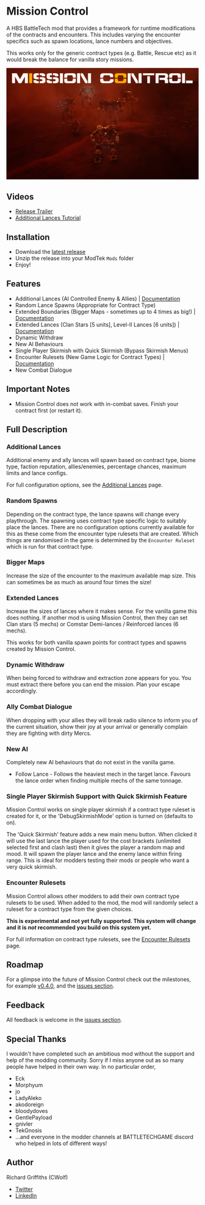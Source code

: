 # Mission Control

A HBS BattleTech mod that provides a framework for runtime modifications of the contracts and encounters. This includes varying the encounter specifics such as spawn locations, lance numbers and objectives.

This works only for the generic contract types (e.g. Battle, Rescue etc) as it would break the balance for vanilla story missions.

![Additional Lances](./docs/gh-images/mission-control.jpg)

## Videos

- [Release Trailer](https://www.youtube.com/watch?v=MGPrebHW0R0)
- [Additional Lances Tutorial](https://www.youtube.com/watch?v=srvqUjdeESk)

## Installation

- Download the [latest release](https://github.com/CWolfs/MissionControl/releases)
- Unzip the release into your ModTek `Mods` folder
- Enjoy!

## Features

- Additional Lances (AI Controlled Enemy & Allies) | [Documentation](./docs/additional-lances.md)
- Random Lance Spawns (Appropriate for Contract Type)
- Extended Boundaries (Bigger Maps - sometimes up to 4 times as big!) | [Documentation](./docs/extended-boundaries.md)
- Extended Lances (Clan Stars [5 units], Level-II Lances [6 units]) | [Documentation](./docs/extended-lances.md)
- Dynamic Withdraw
- New AI Behaviours
- Single Player Skirmish with Quick Skirmish (Bypass Skirmish Menus)
- Encounter Rulesets (New Game Logic for Contract Types) | [Documentation](./docs/encounter-rulesets.md)
- New Combat Dialogue

## Important Notes

- Mission Control does not work with in-combat saves. Finish your contract first (or restart it).

## Full Description

### Additional Lances

Additional enemy and ally lances will spawn based on contract type, biome type, faction reputation, allies/enemies, percentage chances, maximum limits and lance configs.

For full configuration options, see the [Additional Lances](./docs/additional-lances.md) page.

### Random Spawns

Depending on the contract type, the lance spawns will change every playthrough. The spawning uses contract type specific logic to suitably place the lances. There are no configuration options currently available for this as these come from the encounter type rulesets that are created. Which things are randomised in the game is determined by the `Encounter Ruleset` which is run for that contract type.

### Bigger Maps

Increase the size of the encounter to the maximum available map size. This can sometimes be as much as around four times the size!

### Extended Lances

Increase the sizes of lances where it makes sense. For the vanilla game this does nothing. If another mod is using Mission Control, then they can set Clan stars (5 mechs) or Comstar Demi-lances / Reinforced lances (6 mechs).

This works for both vanilla spawn points for contract types and spawns created by Mission Control.

### Dynamic Withdraw

When being forced to withdraw and extraction zone appears for you. You must extract there before you can end the mission. Plan your escape accordingly.

### Ally Combat Dialogue

When dropping with your allies they will break radio silence to inform you of the current situation, show their joy at your arrival or generally complain they are fighting with dirty Mercs.

### New AI

Completely new AI behaviours that do not exist in the vanilla game.

- Follow Lance - Follows the heaviest mech in the target lance. Favours the lance order when finding multiple mechs of the same tonnage.

### Single Player Skirmish Support with Quick Skirmish Feature

Mission Control works on single player skirmish if a contract type ruleset is created for it, or the 'DebugSkirmishMode' option is turned on (defaults to on).

The 'Quick Skirmish' feature adds a new main menu button. When clicked it will use the last lance the player used for the cost brackets (unlimited selected first and clash last) then it gives the player a random map and mood. It will spawn the player lance and the enemy lance within firing range. This is ideal for modders testing their mods or people who want a very quick skirmish.

### Encounter Rulesets

Mission Control allows other modders to add their own contract type rulesets to be used. When added to the mod, the mod will randomly select a ruleset for a contract type from the given choices.

**This is experimental and not yet fully supported. This system will change and it is _not_ recommended you build on this system yet.**

For full information on contract type rulesets, see the [Encounter Rulesets](./docs/encounter-rulesets.md) page.

## Roadmap

For a glimpse into the future of Mission Control check out the milestones, for example [v0.4.0](https://github.com/CWolfs/MissionControl/milestone/6), and the [issues section](https://github.com/CWolfs/MissionControl/issues).

## Feedback

All feedback is welcome in the [issues section](https://github.com/CWolfs/MissionControl/issues).

## Special Thanks

I wouldn't have completed such an ambitious mod without the support and help of the modding community. Sorry if I miss anyone out as so many people have helped in their own way. In no particular order,

- Eck
- Morphyum
- jo
- LadyAleko
- akodoreign
- bloodydoves
- GentlePayload
- gnivler
- TekGnosis
- ...and everyone in the modder channels at BATTLETECHGAME discord who helped in lots of different ways!

## Author

Richard Griffiths (CWolf)

- [Twitter](https://twitter.com/CWolf)
- [LinkedIn](https://www.linkedin.com/in/richard-griffiths-436b7a19/)

